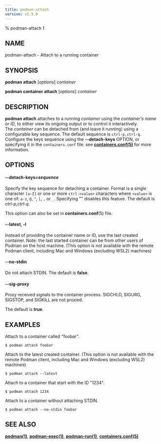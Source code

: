 ```yaml
---
title: podman-attach
version: v5.5.0
---
```


% podman-attach 1

## NAME
podman\-attach - Attach to a running container

## SYNOPSIS
**podman attach** [*options*] *container*

**podman container attach** [*options*] *container*

## DESCRIPTION
**podman attach** attaches to a running *container* using the *container's name* or *ID*, to either view its ongoing output or to control it interactively.\
The *container* can be detached from (and leave it running) using a configurable key sequence. The default sequence is `ctrl-p,ctrl-q`. Configure the keys sequence using the **--detach-keys** OPTION, or specifying it in the `containers.conf` file: see **[containers.conf(5)](https://github.com/containers/common/blob/main/docs/containers.conf.5.md)** for more information.

## OPTIONS

[//]: # (BEGIN included file options/detach-keys.md)
#### **--detach-keys**=*sequence*

Specify the key sequence for detaching a container. Format is a single character `[a-Z]` or one or more `ctrl-<value>` characters where `<value>` is one of: `a-z`, `@`, `^`, `[`, `,` or `_`. Specifying "" disables this feature. The default is *ctrl-p,ctrl-q*.

This option can also be set in **containers.conf**(5) file.

[//]: # (END   included file options/detach-keys.md)


[//]: # (BEGIN included file options/latest.md)
#### **--latest**, **-l**

Instead of providing the container name or ID, use the last created container.
Note: the last started container can be from other users of Podman on the host machine.
(This option is not available with the remote Podman client, including Mac and Windows
(excluding WSL2) machines)

[//]: # (END   included file options/latest.md)

#### **--no-stdin**

Do not attach STDIN. The default is **false**.


[//]: # (BEGIN included file options/sig-proxy.md)
#### **--sig-proxy**

Proxy received signals to the container process. SIGCHLD, SIGURG, SIGSTOP, and SIGKILL are not proxied.

[//]: # (END   included file options/sig-proxy.md)

The default is **true**.

## EXAMPLES
Attach to a container called "foobar".
```
$ podman attach foobar
```

Attach to the latest created container. (This option is not available with the remote Podman client, including Mac and Windows (excluding WSL2) machines)
```
$ podman attach --latest
```

Attach to a container that start with the ID "1234".
```
$ podman attach 1234
```

Attach to a container without attaching STDIN.
```
$ podman attach --no-stdin foobar
```

## SEE ALSO
**[podman(1)](podman.1.md)**, **[podman-exec(1)](podman-exec.1.md)**, **[podman-run(1)](podman-run.1.md)**, **[containers.conf(5)](https://github.com/containers/common/blob/main/docs/containers.conf.5.md)**

